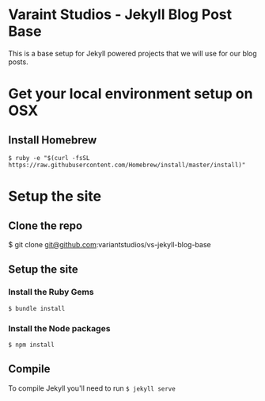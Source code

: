# Varaint Studios - Jekyll Blog Post Base
This is a base setup for Jekyll powered projects that we will use for our blog posts.

# Get your local environment setup on OSX

## Install Homebrew

`$ ruby -e "$(curl -fsSL https://raw.githubusercontent.com/Homebrew/install/master/install)"`

# Setup the site

## Clone the repo

$ git clone git@github.com:variantstudios/vs-jekyll-blog-base

## Setup the site

### Install the Ruby Gems
`$ bundle install`

### Install the Node packages
`$ npm install`

## Compile

To compile Jekyll you'll need to run `$ jekyll serve`
